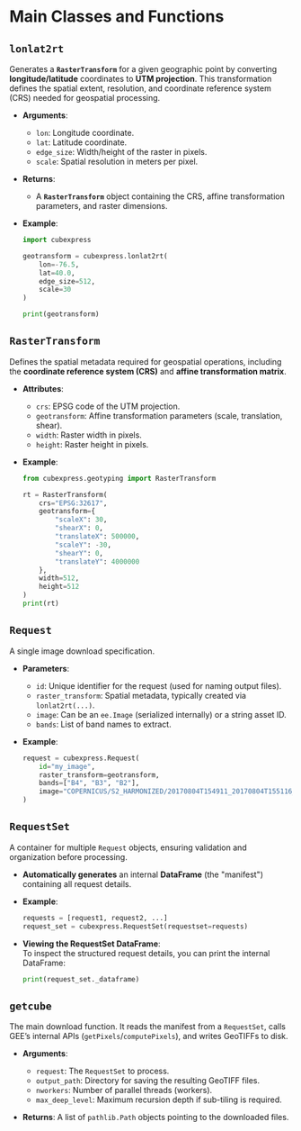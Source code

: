 # **Main Classes and Functions**


## **`lonlat2rt`**  
Generates a **`RasterTransform`** for a given geographic point by converting **longitude/latitude** coordinates to **UTM projection**. This transformation defines the spatial extent, resolution, and coordinate reference system (CRS) needed for geospatial processing.

- **Arguments**:
  - `lon`: Longitude coordinate.
  - `lat`: Latitude coordinate.
  - `edge_size`: Width/height of the raster in pixels.
  - `scale`: Spatial resolution in meters per pixel.

- **Returns**:  
  - A **`RasterTransform`** object containing the CRS, affine transformation parameters, and raster dimensions.

- **Example**:
  ```python
  import cubexpress

  geotransform = cubexpress.lonlat2rt(
      lon=-76.5,
      lat=40.0,
      edge_size=512,
      scale=30
  )
  
  print(geotransform)
  ```
## **`RasterTransform`**

Defines the spatial metadata required for geospatial operations, including the **coordinate reference system (CRS)** and **affine transformation matrix**.

- **Attributes**:
  - `crs`: EPSG code of the UTM projection.
  - `geotransform`: Affine transformation parameters (scale, translation, shear).
  - `width`: Raster width in pixels.
  - `height`: Raster height in pixels.

- **Example**:
  ```python
  from cubexpress.geotyping import RasterTransform

  rt = RasterTransform(
      crs="EPSG:32617",
      geotransform={
          "scaleX": 30, 
          "shearX": 0, 
          "translateX": 500000,
          "scaleY": -30, 
          "shearY": 0, 
          "translateY": 4000000
      },
      width=512,
      height=512
  )
  print(rt)
  ```


## **`Request`**
A single image download specification.

- **Parameters**:  
  - `id`: Unique identifier for the request (used for naming output files).  
  - `raster_transform`: Spatial metadata, typically created via `lonlat2rt(...)`.  
  - `image`: Can be an `ee.Image` (serialized internally) or a string asset ID.  
  - `bands`: List of band names to extract.  

- **Example**:

  ```python
  request = cubexpress.Request(
      id="my_image",
      raster_transform=geotransform,
      bands=["B4", "B3", "B2"],
      image="COPERNICUS/S2_HARMONIZED/20170804T154911_20170804T155116_T18SUJ"
  )
  ```

## **`RequestSet`**
A container for multiple `Request` objects, ensuring validation and organization before processing.

- **Automatically generates** an internal **DataFrame** (the "manifest") containing all request details.

- **Example**:
  ```python
  requests = [request1, request2, ...]
  request_set = cubexpress.RequestSet(requestset=requests)
  ```

- **Viewing the RequestSet DataFrame**:  
  To inspect the structured request details, you can print the internal DataFrame:

  ```python
  print(request_set._dataframe)
  ```


## **`getcube`**
The main download function. It reads the manifest from a `RequestSet`, calls GEE’s internal APIs (`getPixels`/`computePixels`), and writes GeoTIFFs to disk.  

- **Arguments**:
  - `request`: The `RequestSet` to process.
  - `output_path`: Directory for saving the resulting GeoTIFF files.
  - `nworkers`: Number of parallel threads (workers).
  - `max_deep_level`: Maximum recursion depth if sub-tiling is required.

- **Returns**: A list of `pathlib.Path` objects pointing to the downloaded files.
